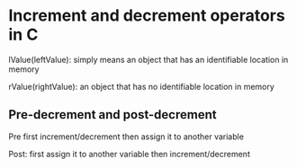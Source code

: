 # Increment and decrement operators in C

lValue(leftValue): simply means an object that has an
identifiable location in memory

rValue(rightValue): an object that has no identifiable location in memory

## Pre-decrement and post-decrement

Pre first increment/decrement then assign it to another variable

Post: first assign it to another variable then increment/decrement